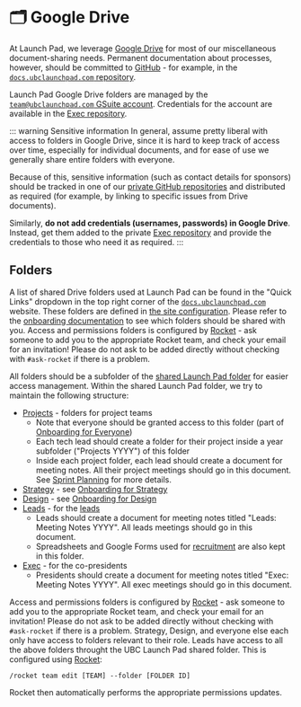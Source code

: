 # 🗂 Google Drive

At Launch Pad, we leverage [Google Drive](https://drive.google.com/) for most of our miscellaneous document-sharing needs. Permanent documentation about processes, however, should be committed to [GitHub](/handbook/tools/github.md) - for example, in the [`docs.ubclaunchpad.com` repository](https://github.com/ubclaunchpad/docs).

Launch Pad Google Drive folders are managed by the [`team@ubclaunchpad.com` GSuite account](email.md). Credentials for the account are available in the [Exec repository](https://github.com/ubclaunchpad/exec).

::: warning Sensitive information
In general, assume pretty liberal with access to folders in Google Drive, since it is hard to keep track of access over time, especially for individual documents, and for ease of use we generally share entire folders with everyone.

Because of this, sensitive information (such as contact details for sponsors) should be tracked in one of our [private GitHub repositories](/handbook/onboarding/leads.md#github-teams) and distributed as required (for example, by linking to specific issues from Drive documents).

Similarly, **do not add credentials (usernames, passwords) in Google Drive**. Instead, get them added to the private [Exec repository](https://github.com/ubclaunchpad/exec/blob/master/assets.md) and provide the credentials to those who need it as required.
:::

## Folders

A list of shared Drive folders used at Launch Pad can be found in the "Quick Links" dropdown in the top right corner of the [`docs.ubclaunchpad.com`](https://docs.ubclaunchpad.com/) website. These folders are defined in [the site configuration](https://sourcegraph.com/github.com/ubclaunchpad/docs/-/blob/.vuepress/config.js#L37-45). Please refer to the [onboarding documentation](/handbook/onboarding/everyone.md) to see which folders should be shared with you. Access and permissions folders is configured by [Rocket](/handbook/onboarding/everyone.md#rocket-setup) - ask someone to add you to the appropriate Rocket team, and check your email for an invitation! Please do not ask to be added directly without checking with `#ask-rocket` if there is a problem.

All folders should be a subfolder of the [shared Launch Pad folder](https://drive.google.com/drive/folders/1u-U3w0V0MaLQrWtDdw_8n15V2lO-6gXo) for easier access management. Within the shared Launch Pad folder, we try to maintain the following structure:

* [Projects](https://drive.google.com/drive/u/0/folders/18piFDBdAUuZAOf9xOgpf2_HBUuVNae0S) - folders for project teams
    * Note that everyone should be granted access to this folder (part of [Onboarding for Everyone](/handbook/onboarding/everyone.md))
    * Each tech lead should create a folder for their project inside a year subfolder ("Projects YYYY") of this folder
    * Inside each project folder, each lead should create a document for meeting notes. All their project meetings should go in this document. See [Sprint Planning](/handbook/project-management/sprints.md) for more details.
* [Strategy](https://drive.google.com/drive/u/0/folders/0BwdNv1PZjDeXMkc1eDVNY1ZHT00) - see [Onboarding for Strategy](/handbook/onboarding/strategy.md)
* [Design](https://drive.google.com/drive/u/0/folders/1Zfe25r3D77hGdyMkj0tlxHNa-r7fAq1d) - see [Onboarding for Design](/handbook/onboarding//design.md)
* [Leads](https://drive.google.com/drive/u/0/folders/1hgPcUC_DrFMmzZ04pBSlZFig4v9AbTuv) - for the [leads](/handbook/onboarding/leads.md)
    * Leads should create a document for meeting notes titled "Leads: Meeting Notes YYYY". All leads meetings should go in this document.
    * Spreadsheets and Google Forms used for [recruitment](/handbook/recruitment/overview.md) are also kept in this folder.
* [Exec](https://drive.google.com/drive/u/0/folders/10b_2H5EhPpJtdgNi7QizRhWC9Qtivr8L) - for the co-presidents
    * Presidents should create a document for meeting notes titled "Exec: Meeting Notes YYYY". All exec meetings should go in this document.

Access and permissions folders is configured by [Rocket](/handbook/onboarding/everyone.md#rocket-setup) - ask someone to add you to the appropriate Rocket team, and check your email for an invitation! Please do not ask to be added directly without checking with `#ask-rocket` if there is a problem. Strategy, Design, and everyone else each only have access to folders relevant to their role. Leads have access to all the above folders throught the UBC Launch Pad shared folder. This is configured using [Rocket](/handbook/tools/slack#rocket):

```
/rocket team edit [TEAM] --folder [FOLDER ID]
```

Rocket then automatically performs the appropriate permissions updates.
